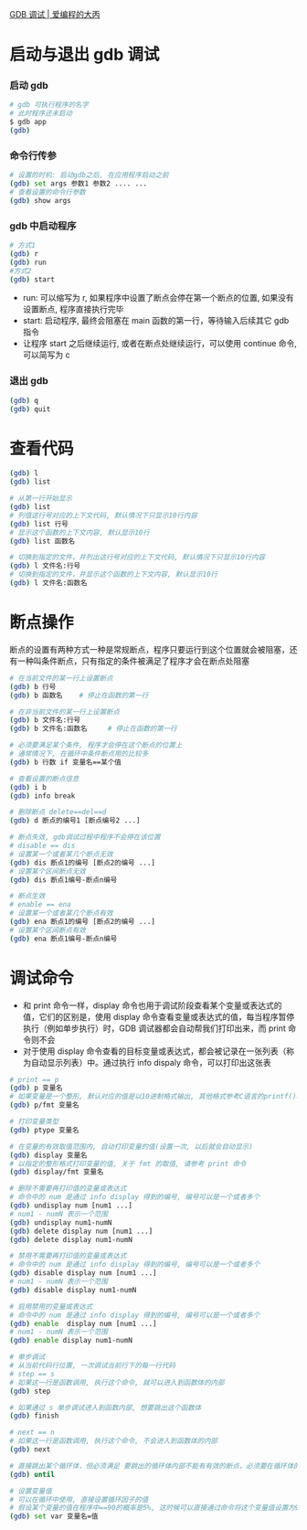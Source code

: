 [GDB 调试 \| 爱编程的大丙](https://subingwen.cn/linux/gdb/)

# 启动与退出 gdb 调试

### 启动 gdb

```bash
# gdb 可执行程序的名字
# 此时程序还未启动
$ gdb app
(gdb)
```

### 命令行传参

```bash
# 设置的时机: 启动gdb之后, 在应用程序启动之前
(gdb) set args 参数1 参数2 .... ...
# 查看设置的命令行参数
(gdb) show args
```

### gdb 中启动程序

```bash
# 方式1
(gdb) r
(gdb) run
#方式2
(gdb) start
```

- run: 可以缩写为 r, 如果程序中设置了断点会停在第一个断点的位置, 如果没有设置断点, 程序直接执行完毕
- start: 启动程序, 最终会阻塞在 main 函数的第一行，等待输入后续其它 gdb 指令
- 让程序 start 之后继续运行, 或者在断点处继续运行，可以使用 continue 命令, 可以简写为 c

### 退出 gdb

```bash
(gdb) q
(gdb) quit
```

# 查看代码

```bash
(gdb) l
(gdb) list

# 从第一行开始显示
(gdb) list
# 列值这行号对应的上下文代码, 默认情况下只显示10行内容
(gdb) list 行号
# 显示这个函数的上下文内容, 默认显示10行
(gdb) list 函数名

# 切换到指定的文件，并列出这行号对应的上下文代码, 默认情况下只显示10行内容
(gdb) l 文件名:行号
# 切换到指定的文件，并显示这个函数的上下文内容, 默认显示10行
(gdb) l 文件名:函数名


```

# 断点操作

断点的设置有两种方式一种是常规断点，程序只要运行到这个位置就会被阻塞，还有一种叫条件断点，只有指定的条件被满足了程序才会在断点处阻塞

```bash
# 在当前文件的某一行上设置断点
(gdb) b 行号
(gdb) b 函数名    # 停止在函数的第一行

# 在非当前文件的某一行上设置断点
(gdb) b 文件名:行号
(gdb) b 文件名:函数名		# 停止在函数的第一行

# 必须要满足某个条件, 程序才会停在这个断点的位置上
# 通常情况下, 在循环中条件断点用的比较多
(gdb) b 行数 if 变量名==某个值

# 查看设置的断点信息
(gdb) i b
(gdb) info break

# 删除断点 delete==del==d
(gdb) d 断点的编号1 [断点编号2 ...]

# 断点失效, gdb调试过程中程序不会停在该位置
# disable == dis
# 设置某一个或者某几个断点无效
(gdb) dis 断点1的编号 [断点2的编号 ...]
# 设置某个区间断点无效
(gdb) dis 断点1编号-断点n编号

# 断点生效
# enable == ena
# 设置某一个或者某几个断点有效
(gdb) ena 断点1的编号 [断点2的编号 ...]
# 设置某个区间断点有效
(gdb) ena 断点1编号-断点n编号
```

# 调试命令

- 和 print 命令一样，display 命令也用于调试阶段查看某个变量或表达式的值，它们的区别是，使用 display 命令查看变量或表达式的值，每当程序暂停执行（例如单步执行）时，GDB 调试器都会自动帮我们打印出来，而 print 命令则不会
- 对于使用 display 命令查看的目标变量或表达式，都会被记录在一张列表（称为自动显示列表）中。通过执行 info dispaly 命令，可以打印出这张表

```bash
# print == p
(gdb) p 变量名
# 如果变量是一个整形, 默认对应的值是以10进制格式输出, 其他格式参考C语言的printf()格式
(gdb) p/fmt 变量名

# 打印变量类型
(gdb) ptype 变量名

# 在变量的有效取值范围内, 自动打印变量的值(设置一次, 以后就会自动显示)
(gdb) display 变量名
# 以指定的整形格式打印变量的值, 关于 fmt 的取值, 请参考 print 命令
(gdb) display/fmt 变量名

# 删除不需要再打印值的变量或表达式
# 命令中的 num 是通过 info display 得到的编号, 编号可以是一个或者多个
(gdb) undisplay num [num1 ...]
# num1 - numN 表示一个范围
(gdb) undisplay num1-numN
(gdb) delete display num [num1 ...]
(gdb) delete display num1-numN

# 禁用不需要再打印值的变量或表达式
# 命令中的 num 是通过 info display 得到的编号, 编号可以是一个或者多个
(gdb) disable display num [num1 ...]
# num1 - numN 表示一个范围
(gdb) disable display num1-numN

# 启用禁用的变量或表达式
# 命令中的 num 是通过 info display 得到的编号, 编号可以是一个或者多个
(gdb) enable  display num [num1 ...]
# num1 - numN 表示一个范围
(gdb) enable display num1-numN
```

```bash
# 单步调试
# 从当前代码行位置, 一次调试当前行下的每一行代码
# step == s
# 如果这一行是函数调用, 执行这个命令, 就可以进入到函数体的内部
(gdb) step

# 如果通过 s 单步调试进入到函数内部, 想要跳出这个函数体
(gdb) finish

# next == n
# 如果这一行是函数调用, 执行这个命令, 不会进入到函数体的内部
(gdb) next

# 直接跳出某个循环体，但必须满足 要跳出的循环体内部不能有有效的断点，必须要在循环体的开始/结束行执行该命令
(gdb) until

# 设置变量值
# 可以在循环中使用, 直接设置循环因子的值
# 假设某个变量的值在程序中==90的概率是5%, 这时候可以直接通过命令将这个变量值设置为90
(gdb) set var 变量名=值
```
